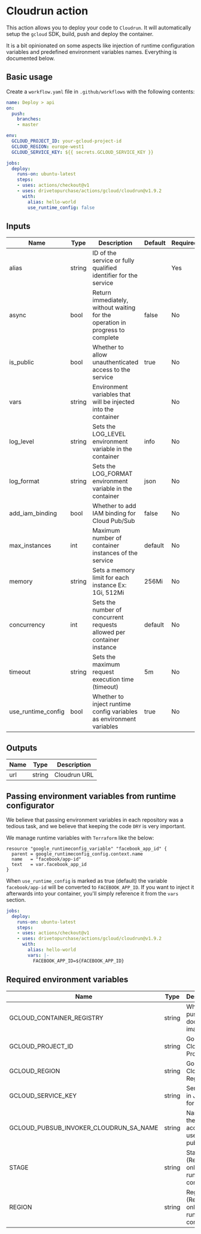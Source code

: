 # Cloudrun action

This action allows you to deploy your code to `Cloudrun`. It will automatically setup the `gcloud` SDK, build, push and deploy the container.

It is a bit opinionated on some aspects like injection of runtime configuration variables and predefined environment variables names. Everything is documented below.

## Basic usage

Create a `workflow.yaml` file in `.github/workflows` with the following contents:

```yaml
name: Deploy > api
on:
  push:
    branches:
    - master

env:
  GCLOUD_PROJECT_ID: your-gcloud-project-id
  GCLOUD_REGION: europe-west1
  GCLOUD_SERVICE_KEY: ${{ secrets.GCLOUD_SERVICE_KEY }}

jobs:
  deploy:
    runs-on: ubuntu-latest
    steps:
    - uses: actions/checkout@v1
    - uses: drivetopurchase/actions/gcloud/cloudrun@v1.9.2
      with:
        alias: hello-world
        use_runtime_config: false
```

## Inputs

| Name               | Type             | Description                                                                   |  Default  | Required |
| ------------------ | ---------------- | ----------------------------------------------------------------------------- | --------  | -------- |
| alias              | string           | ID of the service or fully qualified identifier for the service               |           | Yes      |
| async              | bool             | Return immediately, without waiting for the operation in progress to complete | false     | No       |
| is_public          | bool             | Whether to allow unauthenticated access to the service                        | true      | No       |
| vars               | string           | Environment variables that will be injected into the container                |           | No       |
| log_level          | string           | Sets the LOG_LEVEL environment variable in the container                      | info      | No       |
| log_format         | string           | Sets the LOG_FORMAT environment variable in the container                     | json      | No       |
| add_iam_binding    | bool             | Whether to add IAM binding for Cloud Pub/Sub                                  | false     | No       |
| max_instances      | int              | Maximum number of container instances of the service                          | default   | No       |
| memory             | string           | Sets a memory limit for each instance Ex: 1Gi, 512Mi                          | 256Mi     | No       |
| concurrency        | int              | Sets the number of concurrent requests allowed per container instance         | default   | No       |
| timeout            | string           | Sets the maximum request execution time (timeout)                             | 5m        | No       |
| use_runtime_config | bool             | Whether to inject runtime config variables as environment variables           | true      | No       |

## Outputs

| Name               | Type             | Description    |
| ------------------ | ---------------- | ----------------
| url                | string           | Cloudrun URL   |

## Passing environment variables from runtime configurator

We believe that passing environment variables in each repository was a tedious task, and we believe that keeping the code `DRY` is very important.

We manage runtime variables with `Terraform` like the below:

```hcl
resource "google_runtimeconfig_variable" "facebook_app_id" {
  parent = google_runtimeconfig_config.context.name
  name   = "facebook/app-id"
  text   = var.facebook_app_id
}
```

When `use_runtime_config` is marked as true (default) the variable `facebook/app-id` will be converted to `FACEBOOK_APP_ID`. If you want to inject it afterwards into your container, you'll simply reference it from the `vars` section.

```yaml
jobs:
  deploy:
    runs-on: ubuntu-latest
    steps:
    - uses: actions/checkout@v1
    - uses: drivetopurchase/actions/gcloud/cloudrun@v1.9.2
      with:
        alias: hello-world
        vars: |-
          FACEBOOK_APP_ID=${FACEBOOK_APP_ID}
```

## Required environment variables
 
| Name                                   | Type             | Description                                  | Example        |
| ---------------------------------------| ---------------- | -------------------------------------------- | -------------- |
| GCLOUD_CONTAINER_REGISTRY              | string           | Where to push/pull docker images             | eu.gcr.io      |
| GCLOUD_PROJECT_ID                      | string           | Google Cloud Project ID                      |                |
| GCLOUD_REGION                          | string           | Google Cloud Region                          | us-central1    |
| GCLOUD_SERVICE_KEY                     | string           | Service Key in JSON format                   |                |
| GCLOUD_PUBSUB_INVOKER_CLOUDRUN_SA_NAME | string           | Name of the service account used for pub/sub | foobar         |
| STAGE                                  | string           | Stage (Required only for runtime config)     | staging        |
| REGION                                 | string           | Region (Required only for runtime config)    | us             |
